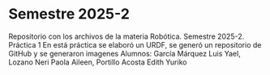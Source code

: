 # Semestre 2025-2
Repositorio con los archivos de la materia Robótica. Semestre 2025-2. Práctica 1
En está práctica se elaboró un URDF, se generó un repositorio de GitHub y se generaron imagenes
Alumnos:
García Márquez Luis Yael,
Lozano Neri Paola Aileen,
Portillo Acosta Edith Yuriko
